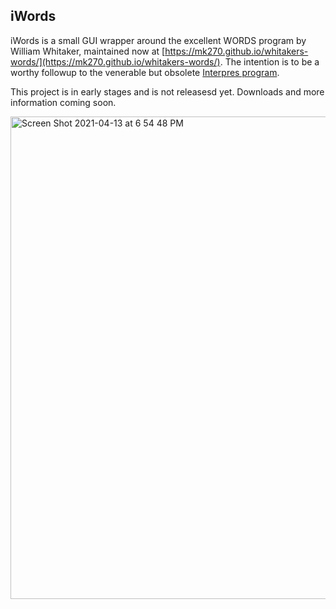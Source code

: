 ## iWords

iWords is a small GUI wrapper around the excellent WORDS program by William Whitaker, maintained now at [https://mk270.github.io/whitakers-words/](https://mk270.github.io/whitakers-words/). The intention is to be a worthy followup to the venerable but obsolete [Interpres program](https://sites.google.com/site/erikandremendoza/).

This project is in early stages and is not releasesd yet. Downloads and more information coming soon.

<img width="772" alt="Screen Shot 2021-04-13 at 6 54 48 PM" src="https://user-images.githubusercontent.com/2500910/114791267-3a8c0280-9d54-11eb-8709-8a1a28295bed.png">
